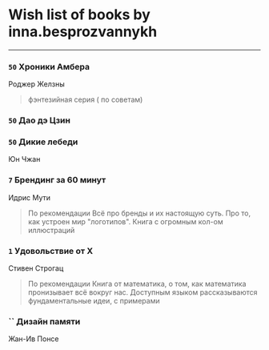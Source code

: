 # Wish list of books by inna.besprozvannykh
---

### `50` Хроники Амбера
Роджер Желзны
> фэнтезийная серия ( по советам)

### `50` Дао дэ Цзин

### `50` Дикие лебеди
Юн Чжан

### `7` Брендинг за 60 минут
Идрис Мути
> По рекомендации
> Всё про бренды и их настоящую суть. Про то, как устроен мир "логотипов". Книга с огромным кол-ом иллюстраций

### `1` Удовольствие от Х
Стивен Строгац
> По рекомендации
> Книга от математика, о том, как математика пронизывает всё вокруг нас. Доступным языком рассказываются фундаментальные идеи, с примерами

### `` Дизайн памяти
Жан-Ив Понсе

